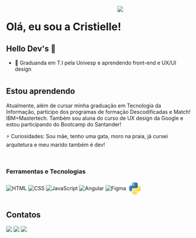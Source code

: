 <img src="https://ouch-cdn2.icons8.com/xSakfai9tkBBd7F_umGO2f76tjZanm4WNEz3tAhO_tk/rs:fit:368:368/czM6Ly9pY29uczgu/b3VjaC1wcm9kLmFz/c2V0cy9wbmcvMTIw/LzgwMDg1NDE5LTQ5/NGMtNDM3Mi1iMGMw/LWE2OTBlOWZkYzE5/Ny5wbmc.png" width=40% align = "right">

# Olá, eu sou a Cristielle! 
## Hello Dev's 👋

- 🌱 Graduanda em T.I pela Univesp e aprendendo front-end e UX/UI design

#
## Estou aprendendo
Atualmente, além de cursar minha graduação em Tecnologia da Informação, participo dos programas de formação Descodificadas e Match! IBM+Mastertech. Também sou aluna do curso de UX design da Google e estou participando do Bootcamp do Santander! 

⚡ Curiosidades: Sou mãe, tenho uma gata, moro na praia, já cursei arquitetura e meu marido também é dev!

<div style="display: inline_block"><br>
  <h3>Ferramentas e Tecnologias</h3>
  <img align="center" alt="HTML" height="40" width="40" src="https://cdn.jsdelivr.net/gh/devicons/devicon/icons/html5/html5-plain.svg" />  
  <img align="center" alt="CSS" height="40" width="40" src="https://cdn.jsdelivr.net/gh/devicons/devicon/icons/css3/css3-plain.svg">
  <img align="center" alt="JavaScript" height="40" width="40" src="https://cdn.jsdelivr.net/gh/devicons/devicon/icons/javascript/javascript-plain.svg"/>
  <img align="center" alt="Angular" height="40" width="40"src="https://cdn.jsdelivr.net/gh/devicons/devicon/icons/angularjs/angularjs-plain.svg" />
  <img align="center" alt="Figma" height="40" width="40" src="https://cdn.jsdelivr.net/gh/devicons/devicon/icons/figma/figma-original.svg" />
  <img align="center" alt="Python" height="40" width="40" src="https://raw.githubusercontent.com/devicons/devicon/master/icons/python/python-original.svg">
</div>


#
#
## Contatos

<div>
<a href="https://www.instagram.com/cristielle.sr/" target="_blank"><img loading="lazy" src="https://img.shields.io/badge/-Instagram-%23E4405F?style=for-the-badge&logo=instagram&logoColor=white" target="_blank"></a>
<a href = "cristielle.santos94@gmail.com"><img loading="lazy" src="https://img.shields.io/badge/Gmail-D14836?style=for-the-badge&logo=gmail&logoColor=white" target="_blank"></a>
<a href="www.linkedin.com/in/cristielle-reis" target="_blank"><img loading="lazy" src="https://img.shields.io/badge/-LinkedIn-%230077B5?style=for-the-badge&logo=linkedin&logoColor=white" target="_blank"></a>   
</div>


      
              
          




